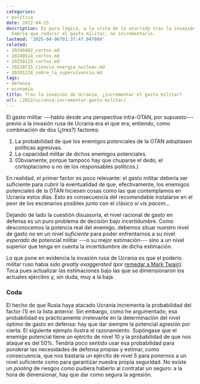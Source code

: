 ```yaml
---
categories:
- política
date: 2022-04-15
description: En pura lógica, a la vista de lo ocurrido tras la invasión de Ucrania,
  habría que reducir el gasto militar, no incrementarlo.
lastmod: '2025-04-06T01:37:47.047809'
related:
- 20240402_cortos.md
- 20240514_cortos.md
- 20250129_cortos.md
- 20220715_ciencia_energia_nuclear.md
- 20201228_sobre_la_supervivencia.md
tags:
- defensa
- economía
title: Tras la invasión de Ucrania, ¿incrementar el gasto militar?
url: /2022/ucrania-incrementar-gasto-militar/
---
```


El gasto militar ---hablo desde una perspectiva intra-OTAN, por supuesto--- previo a la invasión rusa de Ucrania era el que era, entiendo, como combinación de dos (¿tres?) factores:

1. La probabilidad de que los enemigos potenciales de la OTAN adoptasen políticas agresivas.
2. La capacidad militar de dichos enemigos potenciales.
3. (Obviamente, porque tampoco hay que chuparse el dedo, el cortoplacismo o no de los responsables políticos.)

En realidad, el primer factor es poco relevante: el gasto militar debería ser suficiente para cubrir la eventualidad de que, efectivamente, los enemigos potenciales de la OTAN hiciesen cosas como las que contemplamos en Ucrania estos días. Esto es consecuencia del recomendable instalarse en el peor de los escenarios posibles junto con el clásico _si vis pacem_...

Dejando de lado la cuestión disuasoria, el nivel racional de gasto en defensa es un puro problema de decisión bajo incertidumbre. Como desconocemos la potencia real del enemigo, debemos situar nuestro nivel de gasto no en un nivel _suficiente_ para poder enfrentarnos a su nivel _esperado_ de potencial militar ---o su mejor estimación--- sino a un nivel superior que tenga en cuenta la incertidumbre de dicha estimación.

Lo que pone en evidencia la invasión rusa de Ucrania es que el poderío militar ruso había sido _greatly exaggerated_ (por [remedar a Mark Twain](https://www.dictionary.com/browse/the-reports-of-my-death-are-greatly-exaggerated)). Toca pues actualizar las estimaciones bajo las que se dimensionaron los actuales ejércitos y, sin duda, muy a la baja.

### Coda

El hecho de que Rusia haya atacado Ucrania incrementa la probabilidad del factor (1) en la lista anterior. Sin embargo, como he argumentado, esa probabilidad es prácticamente irrelevante en la determinación del nivel óptimo de gasto en defensa: hay que dar siempre la potencial agresión por cierta. El siguiente ejemplo ilustra el razonamiento. Supóngase que el enemigo potencial tiene un ejército de nivel 10 y la probabilidad de que nos ataque es del 50%. Tendría poco sentido usar esa probabilidad para ponderar las necesidades de defensa propias y estimar, como consecuencia, que nos bastaría un ejército de nivel 5 para ponernos a un nivel suficiente como para garantizar nuestra propia seguridad. No existe un _pooling_ de riesgos como pudiera haberlo al contratar un seguro: a la hora de dimensionar, hay que dar como segura la agresión.

